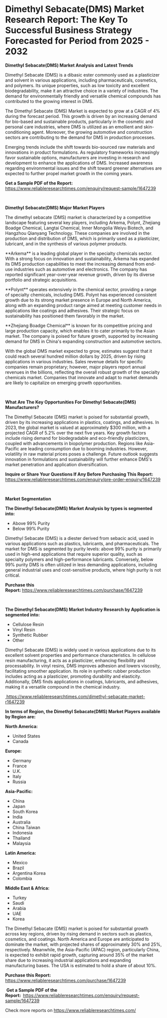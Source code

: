 <p><h1>Dimethyl Sebacate(DMS) Market Research Report: The Key To Successful Business Strategy Forecasted for Period from 2025 - 2032</h1></p><p><strong>Dimethyl Sebacate(DMS) Market Analysis and Latest Trends</strong></p>
<p><p>Dimethyl Sebacate (DMS) is a dibasic ester commonly used as a plasticizer and solvent in various applications, including pharmaceuticals, cosmetics, and polymers. Its unique properties, such as low toxicity and excellent biodegradability, make it an attractive choice in a variety of industries. The demand for environmentally friendly and versatile chemical compounds has contributed to the growing interest in DMS.</p><p>The Dimethyl Sebacate (DMS) Market is expected to grow at a CAGR of 4% during the forecast period. This growth is driven by an increasing demand for bio-based and sustainable products, particularly in the cosmetic and personal care industries, where DMS is utilized as an emollient and skin-conditioning agent. Moreover, the growing automotive and construction sectors are contributing to the demand for DMS in production processes.</p><p>Emerging trends include the shift towards bio-sourced raw materials and innovations in product formulations. As regulatory frameworks increasingly favor sustainable options, manufacturers are investing in research and development to enhance the applications of DMS. Increased awareness regarding environmental issues and the shift toward greener alternatives are expected to further propel market growth in the coming years.</p></p>
<p><strong>Get a Sample PDF of the Report:&nbsp;</strong> <a href="https://www.reliableresearchtimes.com/enquiry/request-sample/1647239?utm_campaign=3326&utm_medium=2&utm_source=Github&utm_content=ia&utm_term=29032025&utm_id=dimethyl-sebacatedms">https://www.reliableresearchtimes.com/enquiry/request-sample/1647239</a></p>
<p>&nbsp;</p>
<p><strong>Dimethyl Sebacate(DMS) Major Market Players</strong></p>
<p><p>The dimethyl sebacate (DMS) market is characterized by a competitive landscape featuring several key players, including Arkema, Polynt, Zhejiang Boadge Chemical, Langtai Chemical, Inner Mongolia Weiyu Biotech, and Hangzhou Qianyang Technology. These companies are involved in the production and distribution of DMS, which is primarily used as a plasticizer, lubricant, and in the synthesis of various polymer products.</p><p>**Arkema** is a leading global player in the specialty chemicals sector. With a strong focus on innovation and sustainability, Arkema has expanded its DMS production capabilities to meet the increasing demand from end-use industries such as automotive and electronics. The company has reported significant year-over-year revenue growth, driven by its diverse portfolio and strategic acquisitions.</p><p>**Polynt** operates extensively in the chemical sector, providing a range of specialty chemicals, including DMS. Polynt has experienced consistent growth due to its strong market presence in Europe and North America, along with an expanding product range aimed at meeting customer needs in applications like coatings and adhesives. Their strategic focus on sustainability has positioned them favorably in the market.</p><p>**Zhejiang Boadge Chemical** is known for its competitive pricing and large production capacity, which enables it to cater primarily to the Asian market. The company is poised for future growth, supported by increasing demand for DMS in China's expanding construction and automotive sectors.</p><p>With the global DMS market expected to grow, estimates suggest that it could reach several hundred million dollars by 2025, driven by rising applications in various industries. Sales revenue details for specific companies remain proprietary; however, major players report annual revenues in the billions, reflecting the overall robust growth of the specialty chemicals market. Companies that innovate and adapt to market demands are likely to capitalize on emerging growth opportunities.</p></p>
<p>&nbsp;</p>
<p><strong>What Are The Key Opportunities For Dimethyl Sebacate(DMS) Manufacturers?</strong></p>
<p><p>The Dimethyl Sebacate (DMS) market is poised for substantial growth, driven by its increasing applications in plastics, coatings, and adhesives. In 2023, the global market is valued at approximately $300 million, with a projected CAGR of 5.2% over the next five years. Key growth factors include rising demand for biodegradable and eco-friendly plasticizers, coupled with advancements in biopolymer production. Regions like Asia-Pacific are leading consumption due to booming industries. However, volatility in raw material prices poses a challenge. Future outlook suggests innovation in formulations and sustainability will further enhance DMS's market penetration and application diversification.</p></p>
<p><strong>Inquire or Share Your Questions If Any Before Purchasing This Report:</strong> <a href="https://www.reliableresearchtimes.com/enquiry/pre-order-enquiry/1647239?utm_campaign=3326&utm_medium=2&utm_source=Github&utm_content=ia&utm_term=29032025&utm_id=dimethyl-sebacatedms">https://www.reliableresearchtimes.com/enquiry/pre-order-enquiry/1647239</a></p>
<p>&nbsp;</p>
<p><strong>Market Segmentation</strong></p>
<p><strong>The Dimethyl Sebacate(DMS) Market Analysis by types is segmented into:</strong></p>
<p><ul><li>Above 99% Purity</li><li>Below 99% Purity</li></ul></p>
<p><p>Dimethyl Sebacate (DMS) is a diester derived from sebacic acid, used in various applications such as plastics, lubricants, and pharmaceuticals. The market for DMS is segmented by purity levels: above 99% purity is primarily used in high-end applications that require superior quality, such as specialty polymers and high-performance lubricants. Conversely, below 99% purity DMS is often utilized in less demanding applications, including general industrial uses and cost-sensitive products, where high purity is not critical.</p></p>
<p><strong>Purchase this Report:&nbsp;</strong><a href="https://www.reliableresearchtimes.com/purchase/1647239?utm_campaign=3326&utm_medium=2&utm_source=Github&utm_content=ia&utm_term=29032025&utm_id=dimethyl-sebacatedms">https://www.reliableresearchtimes.com/purchase/1647239</a></p>
<p>&nbsp;</p>
<p><strong>The Dimethyl Sebacate(DMS) Market Industry Research by Application is segmented into:</strong></p>
<p><ul><li>Cellulose Resin</li><li>Vinyl Resin</li><li>Synthetic Rubber</li><li>Other</li></ul></p>
<p><p>Dimethyl Sebacate (DMS) is widely used in various applications due to its excellent solvent properties and performance characteristics. In cellulose resin manufacturing, it acts as a plasticizer, enhancing flexibility and processability. In vinyl resins, DMS improves adhesion and lowers viscosity, facilitating smoother application. Its role in synthetic rubber production includes acting as a plasticizer, promoting durability and elasticity. Additionally, DMS finds applications in coatings, lubricants, and adhesives, making it a versatile compound in the chemical industry.</p></p>
<p><a href="https://www.reliableresearchtimes.com/dimethyl-sebacate-market-r1647239?utm_campaign=3326&utm_medium=2&utm_source=Github&utm_content=ia&utm_term=29032025&utm_id=dimethyl-sebacatedms">&nbsp;https://www.reliableresearchtimes.com/dimethyl-sebacate-market-r1647239</a></p>
<p><strong>In terms of Region, the Dimethyl Sebacate(DMS) Market Players available by Region are:</strong></p>
<p>
    <p> <strong> North America: </strong>
        <ul>
            <li>United States</li>
            <li>Canada</li>
        </ul>
        </p> 
    <p> <strong> Europe: </strong>
        <ul>
            <li>Germany</li>
            <li>France</li>
            <li>U.K.</li>
            <li>Italy</li>
            <li>Russia</li>
        </ul>
        </p> 
    <p> <strong> Asia-Pacific: </strong>
        <ul>
            <li>China</li>
            <li>Japan</li>
            <li>South Korea</li>
            <li>India</li>
            <li>Australia</li>
            <li>China Taiwan</li>
            <li>Indonesia</li>
            <li>Thailand</li>
            <li>Malaysia</li>
        </ul>
        </p> 
    <p> <strong> Latin America: </strong>
        <ul>
            <li>Mexico</li>
            <li>Brazil</li>
            <li>Argentina Korea</li>
            <li>Colombia</li>
        </ul>
        </p> 
    <p> <strong> Middle East & Africa: </strong>
        <ul>
            <li>Turkey</li>
            <li>Saudi</li>
            <li>Arabia</li>
            <li>UAE</li>
            <li>Korea</li>
        </ul>
    </p>
    </p>
<p><p>The Dimethyl Sebacate (DMS) market is poised for substantial growth across key regions, driven by rising demand in sectors such as plastics, cosmetics, and coatings. North America and Europe are anticipated to dominate the market, with projected shares of approximately 30% and 25%, respectively. Meanwhile, the Asia-Pacific (APAC) region, particularly China, is expected to exhibit rapid growth, capturing around 35% of the market share due to increasing industrial applications and expanding manufacturing bases. The USA is estimated to hold a share of about 10%.</p></p>
<p><strong>Purchase this Report: </strong><a href="https://www.reliableresearchtimes.com/purchase/1647239?utm_campaign=3326&utm_medium=2&utm_source=Github&utm_content=ia&utm_term=29032025&utm_id=dimethyl-sebacatedms">https://www.reliableresearchtimes.com/purchase/1647239</a></p>
<p>&nbsp;<strong>Get a Sample PDF of the Report:&nbsp;&nbsp;</strong><a href="https://www.reliableresearchtimes.com/enquiry/request-sample/1647239?utm_campaign=3326&utm_medium=2&utm_source=Github&utm_content=ia&utm_term=29032025&utm_id=dimethyl-sebacatedms">https://www.reliableresearchtimes.com/enquiry/request-sample/1647239</a></p>
<p><strong></strong></p>
<p>Check more reports on <a href="https://www.reliableresearchtimes.com/?utm_campaign=3326&utm_medium=2&utm_source=Github&utm_content=ia&utm_term=29032025&utm_id=dimethyl-sebacatedms">https://www.reliableresearchtimes.com/</a></p>